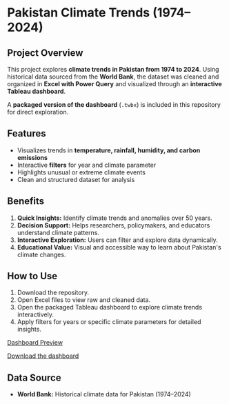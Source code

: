 # Pakistan Climate Trends (1974–2024)

## Project Overview
This project explores **climate trends in Pakistan from 1974 to 2024**. Using historical data sourced from the **World Bank**, the dataset was cleaned and organized in **Excel with Power Query** and visualized through an **interactive Tableau dashboard**.

A **packaged version of the dashboard** (`.twbx`) is included in this repository for direct exploration.

## Features
- Visualizes trends in **temperature, rainfall, humidity, and carbon emissions**
- Interactive **filters** for year and climate parameter
- Highlights unusual or extreme climate events
- Clean and structured dataset for analysis

## Benefits
1. **Quick Insights:** Identify climate trends and anomalies over 50 years.
2. **Decision Support:** Helps researchers, policymakers, and educators understand climate patterns.
3. **Interactive Exploration:** Users can filter and explore data dynamically.
4. **Educational Value:** Visual and accessible way to learn about Pakistan's climate changes.

## How to Use
1. Download the repository.
2. Open Excel files to view raw and cleaned data.
3. Open the packaged Tableau dashboard to explore climate trends interactively.
4. Apply filters for years or specific climate parameters for detailed insights.

[Dashboard Preview](https://github.com/muhammadumer111/Pakistan-Climate-Trends-1974-2024-/blob/main/Dashboard%201.png)

[Download the dashboard](https://github.com/muhammadumer111/Pakistan-Climate-Trends-1974-2024-/blob/main/pak%20climate%20dashboard_v2025.1.twbx)

## Data Source
- **World Bank:** Historical climate data for Pakistan (1974–2024)

